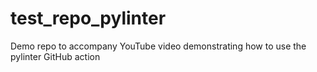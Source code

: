 # test_repo_pylinter
Demo repo to accompany YouTube video demonstrating how to use the pylinter GitHub action
